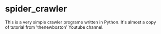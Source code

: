 # spider_crawler

This is a very simple crawler programe written in Python. It's almost a copy of tutorial from 'thenewboston' Youtube channel.
